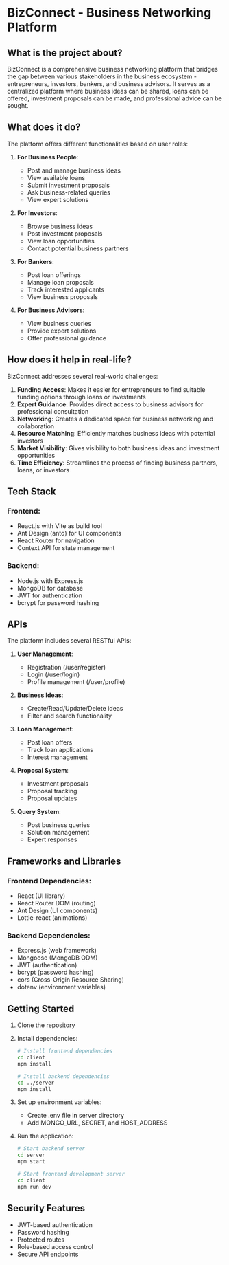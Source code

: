 # BizConnect - Business Networking Platform

## What is the project about?
BizConnect is a comprehensive business networking platform that bridges the gap between various stakeholders in the business ecosystem - entrepreneurs, investors, bankers, and business advisors. It serves as a centralized platform where business ideas can be shared, loans can be offered, investment proposals can be made, and professional advice can be sought.

## What does it do?
The platform offers different functionalities based on user roles:

1. **For Business People**:
   - Post and manage business ideas
   - View available loans
   - Submit investment proposals
   - Ask business-related queries
   - View expert solutions

2. **For Investors**:
   - Browse business ideas
   - Post investment proposals
   - View loan opportunities
   - Contact potential business partners

3. **For Bankers**:
   - Post loan offerings
   - Manage loan proposals
   - Track interested applicants
   - View business proposals

4. **For Business Advisors**:
   - View business queries
   - Provide expert solutions
   - Offer professional guidance

## How does it help in real-life?
BizConnect addresses several real-world challenges:

1. **Funding Access**: Makes it easier for entrepreneurs to find suitable funding options through loans or investments
2. **Expert Guidance**: Provides direct access to business advisors for professional consultation
3. **Networking**: Creates a dedicated space for business networking and collaboration
4. **Resource Matching**: Efficiently matches business ideas with potential investors
5. **Market Visibility**: Gives visibility to both business ideas and investment opportunities
6. **Time Efficiency**: Streamlines the process of finding business partners, loans, or investors

## Tech Stack

### Frontend:
- React.js with Vite as build tool
- Ant Design (antd) for UI components
- React Router for navigation
- Context API for state management

### Backend:
- Node.js with Express.js
- MongoDB for database
- JWT for authentication
- bcrypt for password hashing

## APIs
The platform includes several RESTful APIs:

1. **User Management**:
   - Registration (/user/register)
   - Login (/user/login)
   - Profile management (/user/profile)

2. **Business Ideas**:
   - Create/Read/Update/Delete ideas
   - Filter and search functionality

3. **Loan Management**:
   - Post loan offers
   - Track loan applications
   - Interest management

4. **Proposal System**:
   - Investment proposals
   - Proposal tracking
   - Proposal updates

5. **Query System**:
   - Post business queries
   - Solution management
   - Expert responses

## Frameworks and Libraries

### Frontend Dependencies:
- React (UI library)
- React Router DOM (routing)
- Ant Design (UI components)
- Lottie-react (animations)

### Backend Dependencies:
- Express.js (web framework)
- Mongoose (MongoDB ODM)
- JWT (authentication)
- bcrypt (password hashing)
- cors (Cross-Origin Resource Sharing)
- dotenv (environment variables)

## Getting Started

1. Clone the repository
2. Install dependencies:
   ```bash
   # Install frontend dependencies
   cd client
   npm install

   # Install backend dependencies
   cd ../server
   npm install
   ```
3. Set up environment variables:
   - Create .env file in server directory
   - Add MONGO_URL, SECRET, and HOST_ADDRESS

4. Run the application:
   ```bash
   # Start backend server
   cd server
   npm start

   # Start frontend development server
   cd client
   npm run dev
   ```

## Security Features
- JWT-based authentication
- Password hashing
- Protected routes
- Role-based access control
- Secure API endpoints